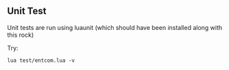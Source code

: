 ## Unit Test

Unit tests are run using luaunit (which should have been installed along with this rock)

Try:

```
lua test/entcom.lua -v
```
